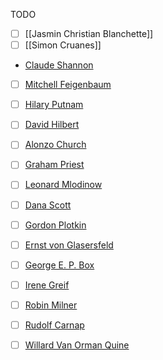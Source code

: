


TODO
- [ ] [[Jasmin Christian Blanchette]]
- [ ] [[Simon Cruanes]]
- [Claude Shannon](Claude_Shannon.pdf)  
- [ ] [Mitchell Feigenbaum](Mitchell_Feigenbaum.pdf)
- [ ] [Hilary Putnam](Hilary_Putnam.pdf) 
- [ ] [David Hilbert](David_Hilbert.pdf)
- [ ] [Alonzo Church](Alonzo_Church.pdf)
- [ ] [Graham Priest](Graham_Priest.pdf)  
- [ ] [Leonard Mlodinow](Leonard_Mlodinow.pdf)  
- [ ] [Dana Scott](Dana_Scott.pdf)  
- [ ] [Gordon Plotkin](Gordon_Plotkin.pdf)  
- [ ] [Ernst von Glasersfeld](Ernst_von_Glasersfeld.pdf)  
- [ ] [George E. P. Box](George_E._P._Box.pdf)  
- [ ] [Irene Greif](Irene_Greif.pdf)  
- [ ] [Robin Milner](Robin_Milner.pdf)  
- [ ] [Rudolf Carnap](Rudolf_Carnap.pdf)  
- [ ] [Willard Van Orman Quine](Willard_Van_Orman_Quine.pdf)  


